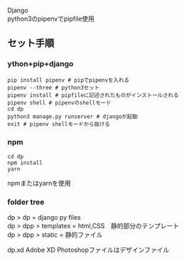 Django<br>
python3のpipenvでpipfile使用

## セット手順

### ython+pip+django

```
pip install pipenv # pipでpipenvを入れる
pipenv --three # python3セット
pipenv install # pipfileに記述されたものがインストールされる
pipenv shell # pipenvのshellモード
cd dp
python3 manage.py runserver # djangoが起動
exit # pipenv shellモードから抜ける
```

### npm

```
cd dp
npm install
yarn
```
npmまたはyarnを使用


### folder tree
dp > dp = django py files<br>
dp > dpp > templates = html,CSS　静的部分のテンプレート<br>
dp > dpp > static = 静的ファイル<br>

dp.xd Adobe XD Photoshopファイルはデザインファイル